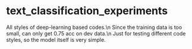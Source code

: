 # text_classification_experiments
All styles of deep-learning based codes.\n
Since the training data is too small, can only get 0.75 acc on dev data.\n
Just for testing different code styles, so the model itself is very simple.
